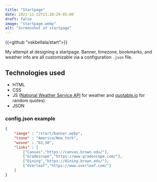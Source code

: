 ```yaml
---
title: "Startpage"
date: 2021-11-22T21:20:29-05:00
draft: false
image: "startpage.webp"
alt: "Screenshot of startpage"
---
```

{{<github "vskbellala/start">}}

My attempt at designing a startpage. Banner, timezone, bookmarks, and weather info are all customizable via a configuration `.json` file.

<!--more-->

## Technologies used

- HTML
- CSS
- JS ([National Weather Service API](https://www.weather.gov/documentation/services-web-api) for weather and [quotable.io](https://github.com/lukePeavey/quotable) for random quotes)
- JSON

### config.json example
```JSON
{
    "image" : "/start/banner.webp",
    "tzone" : "America/New_York",
    "wzone" : "63,50",
    "links" : [
        ["Canvas","https://canvas.brown.edu/"],
        ["Gradescope","https://www.gradescope.com/"],
        ["Dining","https://dining.brown.edu/"],
        ["Overleaf","https://www.overleaf.com/"]
    ]
}
```
